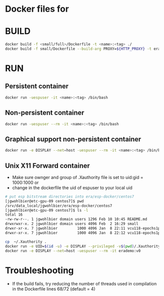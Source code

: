# Docker files for

# BUILD
```bash
docker build -f <small/full>/Dockerfile -t <name>:<tag> ./
docker build -f small/Dockerfile --build-arg PROXY=${HTTP_PROXY} -t erademo:latest ./
```
# RUN
## Persistent container
```bash
docker run -uespuser -it <name>:<tag> /bin/bash
```
## Non-persistent container
```bash
docker run -uespuser --rm -it <name>:<tag> /bin/bash
```
## Graphical support non-persistent container
```bash
docker run -e DISPLAY --net=host -uespuser --rm -it <name>:<tag> /bin/bash
```
## Unix X11 Forward container
* Make sure ownger and group of .Xauthority file is set to uid:gid = 1000:1000 or
* change in the dockerfile the uid of espuser to your local uid
```bash
# put esp bitstream directories into era/esp-docker/centos7
[jgwohlbier@etc-gpu-09 centos7]$ pwd
/srv/data_local/jgwohlbier/era/esp-docker/centos7
[jgwohlbier@etc-gpu-09 centos7]$ ls -l
total 16
-rw-rw-r--. 1 jgwohlbier domain users 1296 Feb 10 10:45 README.md
drwxrwxr-x. 2 jgwohlbier domain users 4096 Feb  2 16:29 small
drwxr-xr-x. 7 jgwohlbier         1000 4096 Jan  8 22:11 vcu118-epochs1p-c5isr01
drwxr-xr-x. 7 jgwohlbier         1000 4096 Jan  8 22:12 vcu118-epochs1p-c5isr02

cp  ~/.Xauthority .
docker run -e UID=$(id -u) -e DISPLAY --privileged -v$(pwd)/.Xauthority:/home/espuser/.Xauthority -v/tools/Xilinx:/tools/Xilinx -v$(pwd)/vcu118-epochs1p-c5isr01:/home/espuser/esp/socs/vcu118-epochs1p-c5isr01 -v$(pwd)/vcu118-epochs1p-c5isr02:/home/espuser/esp/socs/vcu118-epochs1p-c5isr02  --net=host --rm -it erademo:latest
docker run -e DISPLAY --net=host -uespuser --rm -it erademo:v0
```
# Troubleshooting
* If the build fails, try reducing the number of threads used in compilation in the Dockerfile lines 68/72 (default = 4)
